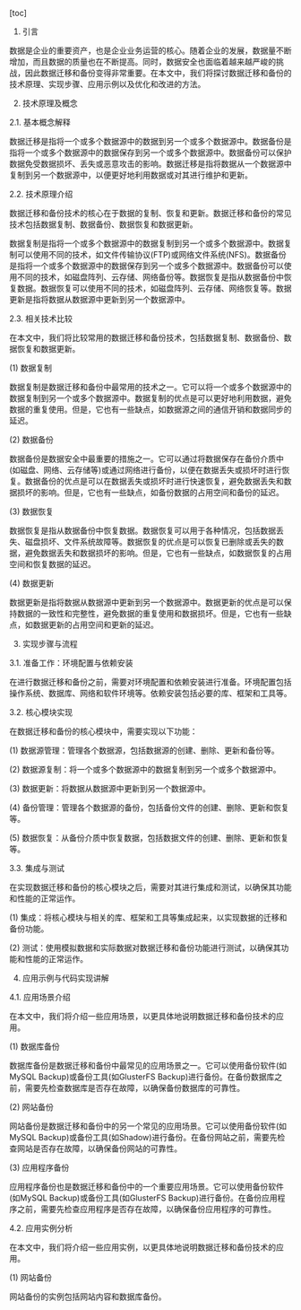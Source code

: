 
[toc]                    
                
                
1. 引言

数据是企业的重要资产，也是企业业务运营的核心。随着企业的发展，数据量不断增加，而且数据的质量也在不断提高。同时，数据安全也面临着越来越严峻的挑战，因此数据迁移和备份变得非常重要。在本文中，我们将探讨数据迁移和备份的技术原理、实现步骤、应用示例以及优化和改进的方法。

2. 技术原理及概念

2.1. 基本概念解释

数据迁移是指将一个或多个数据源中的数据到另一个或多个数据源中。数据备份是指将一个或多个数据源中的数据保存到另一个或多个数据源中。数据备份可以保护数据免受数据损坏、丢失或恶意攻击的影响。数据迁移是指将数据从一个数据源中复制到另一个数据源中，以便更好地利用数据或对其进行维护和更新。

2.2. 技术原理介绍

数据迁移和备份技术的核心在于数据的复制、恢复和更新。数据迁移和备份的常见技术包括数据复制、数据备份、数据恢复和数据更新。

数据复制是指将一个或多个数据源中的数据复制到另一个或多个数据源中。数据复制可以使用不同的技术，如文件传输协议(FTP)或网络文件系统(NFS)。数据备份是指将一个或多个数据源中的数据保存到另一个或多个数据源中。数据备份可以使用不同的技术，如磁盘阵列、云存储、网络备份等。数据恢复是指从数据备份中恢复数据。数据恢复可以使用不同的技术，如磁盘阵列、云存储、网络恢复等。数据更新是指将数据从数据源中更新到另一个数据源中。

2.3. 相关技术比较

在本文中，我们将比较常用的数据迁移和备份技术，包括数据复制、数据备份、数据恢复和数据更新。

(1) 数据复制

数据复制是数据迁移和备份中最常用的技术之一。它可以将一个或多个数据源中的数据复制到另一个或多个数据源中。数据复制的优点是可以更好地利用数据，避免数据的重复使用。但是，它也有一些缺点，如数据源之间的通信开销和数据同步的延迟。

(2) 数据备份

数据备份是数据安全中最重要的措施之一。它可以通过将数据保存在备份介质中(如磁盘、网络、云存储等)或通过网络进行备份，以便在数据丢失或损坏时进行恢复。数据备份的优点是可以在数据丢失或损坏时进行快速恢复，避免数据丢失和数据损坏的影响。但是，它也有一些缺点，如备份数据的占用空间和备份的延迟。

(3) 数据恢复

数据恢复是指从数据备份中恢复数据。数据恢复可以用于各种情况，包括数据丢失、磁盘损坏、文件系统故障等。数据恢复的优点是可以恢复已删除或丢失的数据，避免数据丢失和数据损坏的影响。但是，它也有一些缺点，如数据恢复的占用空间和恢复数据的延迟。

(4) 数据更新

数据更新是指将数据从数据源中更新到另一个数据源中。数据更新的优点是可以保持数据的一致性和完整性，避免数据的重复使用和数据损坏。但是，它也有一些缺点，如数据更新的占用空间和更新的延迟。

3. 实现步骤与流程

3.1. 准备工作：环境配置与依赖安装

在进行数据迁移和备份之前，需要对环境配置和依赖安装进行准备。环境配置包括操作系统、数据库、网络和软件环境等。依赖安装包括必要的库、框架和工具等。

3.2. 核心模块实现

在数据迁移和备份的核心模块中，需要实现以下功能：

(1) 数据源管理：管理各个数据源，包括数据源的创建、删除、更新和备份等。

(2) 数据源复制：将一个或多个数据源中的数据复制到另一个或多个数据源中。

(3) 数据更新：将数据从数据源中更新到另一个数据源中。

(4) 备份管理：管理各个数据源的备份，包括备份文件的创建、删除、更新和恢复等。

(5) 数据恢复：从备份介质中恢复数据，包括数据文件的创建、删除、更新和恢复等。

3.3. 集成与测试

在实现数据迁移和备份的核心模块之后，需要对其进行集成和测试，以确保其功能和性能的正常运作。

(1) 集成：将核心模块与相关的库、框架和工具等集成起来，以实现数据的迁移和备份功能。

(2) 测试：使用模拟数据和实际数据对数据迁移和备份功能进行测试，以确保其功能和性能的正常运作。

4. 应用示例与代码实现讲解

4.1. 应用场景介绍

在本文中，我们将介绍一些应用场景，以更具体地说明数据迁移和备份技术的应用。

(1) 数据库备份

数据库备份是数据迁移和备份中最常见的应用场景之一。它可以使用备份软件(如MySQL Backup)或备份工具(如GlusterFS Backup)进行备份。在备份数据库之前，需要先检查数据库是否存在故障，以确保备份数据库的可靠性。

(2) 网站备份

网站备份是数据迁移和备份中的另一个常见的应用场景。它可以使用备份软件(如MySQL Backup)或备份工具(如Shadow)进行备份。在备份网站之前，需要先检查网站是否存在故障，以确保备份网站的可靠性。

(3) 应用程序备份

应用程序备份也是数据迁移和备份中的一个重要应用场景。它可以使用备份软件(如MySQL Backup)或备份工具(如GlusterFS Backup)进行备份。在备份应用程序之前，需要先检查应用程序是否存在故障，以确保备份应用程序的可靠性。

4.2. 应用实例分析

在本文中，我们将介绍一些应用实例，以更具体地说明数据迁移和备份技术的应用。

(1) 网站备份

网站备份的实例包括网站内容和数据库备份。

